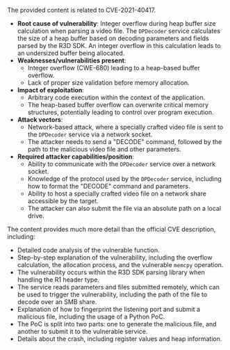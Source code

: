 The provided content is related to CVE-2021-40417.

- **Root cause of vulnerability**: Integer overflow during heap buffer size calculation when parsing a video file. The `DPDecoder` service calculates the size of a heap buffer based on decoding parameters and fields parsed by the R3D SDK. An integer overflow in this calculation leads to an undersized buffer being allocated.
- **Weaknesses/vulnerabilities present**:
    - Integer overflow (CWE-680) leading to a heap-based buffer overflow.
    - Lack of proper size validation before memory allocation.
- **Impact of exploitation**:
    - Arbitrary code execution within the context of the application.
    - The heap-based buffer overflow can overwrite critical memory structures, potentially leading to control over program execution.
- **Attack vectors**:
    - Network-based attack, where a specially crafted video file is sent to the `DPDecoder` service via a network socket.
    - The attacker needs to send a "DECODE" command, followed by the path to the malicious video file and other parameters.
- **Required attacker capabilities/position**:
    - Ability to communicate with the `DPDecoder` service over a network socket.
    - Knowledge of the protocol used by the `DPDecoder` service, including how to format the "DECODE" command and parameters.
    - Ability to host a specially crafted video file on a network share accessible by the target.
    - The attacker can also submit the file via an absolute path on a local drive.

The content provides much more detail than the official CVE description, including:

- Detailed code analysis of the vulnerable function.
- Step-by-step explanation of the vulnerability, including the overflow calculation, the allocation process, and the vulnerable `memcpy` operation.
- The vulnerability occurs within the R3D SDK parsing library when handling the R1 header type.
- The service reads parameters and files submitted remotely, which can be used to trigger the vulnerability, including the path of the file to decode over an SMB share.
- Explanation of how to fingerprint the listening port and submit a malicious file, including the usage of a Python PoC.
- The PoC is split into two parts: one to generate the malicious file, and another to submit it to the vulnerable service.
- Details about the crash, including register values and heap information.